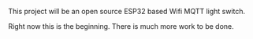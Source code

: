 This project will be an open source ESP32 based Wifi MQTT light switch. 

Right now this is the beginning. There is much more work to be done.
